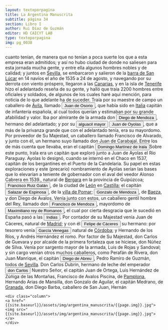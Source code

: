 ```yaml
---
layout: textoporpagina
title: La Argentina Manuscrita
subtitle: página 34
section: Libro I
author: Rui Díaz de Guzmán
editor: HD CAICYT LAB
type: textoporpagina
img: pg_0038
---
```


<div class="row">
    <div class="column">
cuanto tenían, de manera que no tenían a poca suerte los que a esta empresa eran admitidos; y así no hubo ciudad de donde no saliesen para esta jornada mucha gente, y entre ella algunos hombres nobles y de calidad; y juntos en <a href="https://recogito.pelagios.org/document/wzqxhk0h3vpikm/part/1/edit#972cb258-99c0-459c-894c-4ed576ce0ffd" target="_blank">Sevilla</a>, se embarcaron y salieron de la <a href="https://recogito.pelagios.org/document/wzqxhk0h3vpikm/part/1/edit#9b1299e7-135a-4bb6-bd63-118ff936d088" target="_blank">barra de San Lúcar</a> en 14 navíos el año de 1535 a 24 de agosto, y navegando por su derrota con viento próspero, llegaron a las <a href="https://recogito.pelagios.org/document/wzqxhk0h3vpikm/part/1/edit#9e7d92a2-3906-431a-b7c9-eb9266cfddac" target="_blank">Canarias</a>, y en la isla de <a href="https://recogito.pelagios.org/document/wzqxhk0h3vpikm/part/1/edit#129ce37f-9154-4aa5-a6bc-03a0a1434528" target="_blank">Tenerife</a> hizo el adelantado reseña de su gente, y halló que traía 2200 hombres entre oficiales y soldados, de algunos de los cuales haré aquí mención, para noticia de lo que adelante ha de suceder. Traía por su maestre de campo un caballero de <a href="https://recogito.pelagios.org/document/wzqxhk0h3vpikm/part/1/edit#1465cfec-6adc-4580-8cf8-e1674b77504a" target="_blank">Ávila</a>, llamado <button class="balloon" data-balloon-pos="up" data-balloon-length="large" data-balloon="Juan de Osorio (1511-1536), capitán de la expedición de Pedro de Mendoza. Cuando la armada llegó a la región de Río de Janeiro, fue acusado de intentar un motín contra el adelantado y ejecutado por su orden en el acto junto a otros supuestos conjurados. Esto repercutió muy negativamente entre gran parte de los hombres de la armada, quienes consideraban a Osorio un hombre valiente y respetable. Las extrañas circuntancias de su acusación y muerte fueron consideradas luego como un presagio (cuando no la causa directa) de las dificutades de la conquista en el Río de la Plata. De ello se hicieron eco Gonzalo de Oviedo en su Historia General y Natural de las Indias (Libro XXIII, Capítulo VIII) y Martín del Barco Centenera en su Argentina.">Juan de Osorio</button>, que había sido en <a href="https://recogito.pelagios.org/document/wzqxhk0h3vpikm/part/1/edit#1fd4b447-09b2-4ae8-80e6-322dda566d6b" target="_blank">Italia</a> capitán de infantería española, al cual todos querían y estimaban por su grande afabilidad y valor. Iba por almirante de la armada don <button class="balloon" data-balloon-pos="up" data-balloon-length="large" data-balloon="Diego de Mendoza, hermano de Pedro. Murió en un enfrentamiento con nativos cerca de Buenos Aires, el día de Corpus Christi de 1536.">Diego de Mendoza</button>, hermano del adelantado; y por su <button class="balloon" data-balloon-pos="up" data-balloon-length="large" data-balloon="En este caso, Juan de Ayolas.">alguacil mayor</button> <button class="balloon" data-balloon-pos="up" data-balloon-length="large" data-balloon="Refiere a Juan de Ayolas (Briviesca de la Bureba, Corona de Castilla, 1493 o ¿ca. 1510? – Candelaria del Chaco Boreal, gobernación del Río de la Plata y del Paraguay, 1538) era un explorador español que fuera vecino fundador de la primera Buenos Aires, acompañando al adelantado Pedro de Mendoza, y que nominalmente fuera nombrado como teniente de gobernador general de Asunción en 1537, para convertirse al poco tiempo y en forma igualmente nominal en gobernador del Río de la Plata y del Paraguay pero nunca ejercería como tal por estar en plena exploración.">Juan de Oyolas</button>, que a más de la privanza grande que con el adelantado tenía, era su mayordomo. Por proveedor de Su Majestad, un caballero llamado Francisco de Alvarado, y junto con él, un hermano suyo llamado don Juan de Carabajal. Entre los de más cuenta que llevaba, eran el capitán <button class="balloon" data-balloon-pos="up" data-balloon-length="large" data-balloon="Domingo Martínez de Irala (Vergara de la Hermandad de Guipúzcoa, Corona de Castilla, 1509 - Asunción del Paraguay, Virreinato del Perú, 3 de octubre de 1556) fue un conquistador, explorador y colonizador español que como lugarteniente de Juan de Ayolas quien lo nombrara interinamente hasta que regresara como teniente de gobernador de La Candelaria en 1537, luego lo sería de hecho, y posteriormente elegido por el pueblo según real cédula, como teniente de gobernador general de Asunción.Ocupó tres veces el cargo de gobernador interino del Río de la Plata y del Paraguay, en los períodos de 1539 a 1542, de 1544 hasta 1548 y por último desde 1549. El emperador Carlos V lo nombraría definitivamente como titular en el cargo gubernamental en el año 1555, que lo ostentaría hasta su fallecimiento.En 1543 fundó en el Chaco Boreal el Puerto de los Reyes, a orillas del río Paraguay y del pantano de los Jarayes, sobre las costas de la laguna La Gaiba.">Domingo Martínez de Irala</button><note target="recogito-b193802f-4bcf-4846-9a14-2f21c31493f6" resp="mjgandini">Sobre este punto, Irala era un capitán que exploró junto a Juan de Ayolas el Río Paraguay. Ayolas lo designó, cuando se internó en el Chaco en 1537, capitán de los bergantines en el Puerto de la Candelaria. Su papel en estas exploraciones y este (precario) nombramiento de Ayolas serían las bases que lo elevarían a teniente de gobernador con el aval del veedor Alonso Cabrera en 1539.</note>, natural de <a href="https://recogito.pelagios.org/document/wzqxhk0h3vpikm/part/1/edit#42365c32-61e3-43b5-bfda-d230ee6455bf" target="_blank">Bergara</a> en la provincia de Guipúzcoa; <button class="balloon" data-balloon-pos="up" data-balloon-length="large" data-balloon="Francisco Ruiz Galán, capitán de la armada de Pedro de Mendoza y uno de sus más cercanos colaboradores. Fue nombrado por el adelantado como gobernador del puerto de Buenos Aires. Galán fue así una importatante figura política de la región rioplatense, al punto de disputarle a Domingo de Irala la dirección de la provincia entre 1537 y 1539. Tras ello se pierden sus huellas documentales, por lo que se lo presume muerto antes de 1542.">Francisco Ruiz Galán</button>, de la ciudad de <a href="https://recogito.pelagios.org/document/wzqxhk0h3vpikm/part/1/edit#678bb0f8-c2dc-44a9-b8c9-7e24c530bc3b" target="_blank">León</a> en <a href="https://recogito.pelagios.org/document/wzqxhk0h3vpikm/part/1/edit#afbfcb21-dece-4c74-9314-a9782e3f3725" target="_blank">Castilla</a>; el capitán <button class="balloon" data-balloon-pos="up" data-balloon-length="large" data-balloon="Juan de Salazar y Espinoza (1508-1560) fue una de las figuras políticas más importantes de la temprana colonización del Río de la Plata. Fue un capitán de Pedro de Mendoza a quien el Adelantado le encargó la importante   misión de seguir la huella de Juan de Ayolas río arriba. En 1537 fundó un fuerte en la confluencia de los ríos Paraguay y Pilcomayo, con el acuerdo de los guaraníes carios de la región. De hecho, Salazar fue uno de los primeros capitanes en emparentase con los caciques carios y se constituyó en uno de los negociadores españoles más eficaces y respectados entre ellos. Juan de Salazar aceptó a Domingo de Irala como teniente de gobernador en 1539, aunque después pareció alinearse más bien con el adelantado Álvar Núñez Cabeza de Vaca. De hecho, fue nombrado por este último como su teniente de gobernador una vez encarcelado por la facción de Domingo de Irala. Esto le valió se expulsado de la provincia con Cabeza de Vaca en 1545. En 1550 volvió a embarcarse hacia el Río de la Plata con el cargo de regidor en la armada de Juan de Sanabria. Recién llegaría a Asunción en 1555, donde fue reconocido como Regidor y Tesorero después de reconocer a Irala como gobernador, de acuerdo al nombramiento regio que había recibido.">Salazar de Espinosa</button>, de la <a href="https://recogito.pelagios.org/document/wzqxhk0h3vpikm/part/1/edit#c5397d01-f44b-44d1-a00f-bcf67af8d646" target="_blank">villa de Pomar</a>; <button class="balloon" data-balloon-pos="up" data-balloon-length="large" data-balloon="Gonzalo de Mendoza (m. 1558) fue un destacado capitán de la armada de Pedro de Mendoza y luego de la conqusita del Río de la Plata y Paraguay. Realizó varios viajes desde le puerto de Buenos Aires a la costa de Brasil con la intención de obtener bastimentos y trajo consigo varios náufragos y lenguas instalados en el Brasil. Ya en el Paraguay, fue uno de los primeros capitanes españoles en emparentarse con los caciques carios de las cercanías de Asunción. Ocupó importantes cargos políticos y militares bajo los gobiernos de Domingo de Irala y Álvar Núñez Cabeza de Vaca, actuando como teniente de gobernador y como gobernador interino. Bibliografía: Lafuente Machain, Ricardo, Conquistadores del Río de la Plata, Buenos Aires, Amorrurtu, 1937.">Gonzalo de Mendoza</button>, de <a href="https://recogito.pelagios.org/document/wzqxhk0h3vpikm/part/1/edit#98fd3054-6ab6-4943-8165-d7ab291845d3" target="_blank">Baeza</a>, y don Diego de Avalos. Venía junto con estos, un caballero gentil hombre del Rey, llamado don <button class="balloon" data-balloon-pos="up" data-balloon-length="large" data-balloon="Don Francisco de Mendoza (n. 1515-1547), capitán de la caballería. Sus actuaciones incluyen haber mediado entre Domingo de Irala y Ruiz Galán en 1537 y 1539, participado en la represión del levantamiento de cacique guarambarense Aracaré y ser parte de la facción de Domingo de Irala contra la de Cabeza de Vaca en 1545. De hecho, sirvió como teniente de gobernador bajo su administración cuando Irala condujo una entrada al Chaco en 1547. En esta circunstancia, los partidarios de Cabeza de Vaca recusaron su nombramiento y tras haber instaurado a Diego de Abreu como gobernador, ejecutaron a Mendoza.">Francisco de Mendoza</button>, mayordomo de <button class="balloon" data-balloon-pos="up" data-balloon-length="large" data-balloon="Maximiliano I de Habsburgo (1459-1519), Archiduque de Austria, rey de Romanos y emperador electo del Sacro Imperio Romano Germánico (1508-1519).">Maximiliano rey de Romanos</button>, el cual por cierta desgracia que le sucedió en España pasó a las <button class="balloon" data-balloon-pos="up" data-balloon-length="large" data-balloon="Las Indias Occidentales, una forma muy extendida de denominar a América en todo el período colonial.">Indias</button>. Por contador de su Majestad venía Juan de Cáceres, natural de <a href="https://recogito.pelagios.org/document/wzqxhk0h3vpikm/part/1/edit#fa4bd892-39c7-49d9-a636-0feb8abd04ca" target="_blank">Madrid</a>; y con él <button class="balloon" data-balloon-pos="up" data-balloon-length="large" data-balloon="Felipe de Cáceres cumplió funciones como contador y tesorero en la armada de Pedro de Mendoza y luego, en la conquista del Río de la Plata. Uno de los líderes de la facción contraria Cabeza de Vaca, estuvo implicado en todas las maniobras que condujeron a su destitución, prisión y destierro.">Felipe de Cáceres</button> su hermano: por tesorero venía <button class="balloon" data-balloon-pos="up" data-balloon-length="large" data-balloon="Garci Venegas (c. 1541-) Expedicionario con Pedro de Mendoza, capitán del puerto de Buena Esperanza y luego prestó varios servicios en Asunción bajo las órdenes de Domingo de Irala, de quien recibió el cargo de Regidor de su Cabildo. Este le encargó que saliera al encuentro de las balsas que Cabeza de Vaca había enviado por el Paraná cuando realizó su entrada en la región. Cabeza de Vaca lo encarceló por ejercer el cargo de tesorero sin nombramiento real en 1543. Participó activamente en el derrocamiento del segundo adelantado y lo acompañó a España para seguir los procesos en su contra. Murió allí poco después.">García Venegas</button> natural de <a href="https://recogito.pelagios.org/document/wzqxhk0h3vpikm/part/1/edit#4766e6af-b820-437a-89da-3ee4b7bde3d0" target="_blank">Córdoba</a>; y Hernando de los Ríos, y Andrés Hernández el romo. Por factor de Su Majestad, don Carlos de Guevara y por alcaide de la primera fortaleza que se hiciese, don Núñez de Silva. Venía por sargento mayor de la armada, Luis de Rojas y Sandoval; y sin cargo venían otros muchos caballeros, como Perafán de Rivera, don Juan Manrique, el capitán <button class="balloon" data-balloon-pos="up" data-balloon-length="large" data-balloon="Diego de Abreu (m. 1549). Expedicionario que entró al Río de la Plata con Pedro de Mendoza. Durante los conflictos entre las facciones de Cabeza de Vaca y Domingo de Irala tomó partida por la del gobernador, al punto que en 1547, fue nombrado él mismo gobernador interino por los vecinos leales al segundo adelantado aprovechando la partida de Domingo de Irala de la ciudad de Asunción. Finalmente este se impondría y Abreu fue ajusticiado en 1549.">Diego de Abreu</button>, Pedro Ramiro de Guzmán, todos de <a href="https://recogito.pelagios.org/document/wzqxhk0h3vpikm/part/1/edit#22600c9b-6d82-4bb5-ae23-1ee7da5c71ec" target="_blank">Sevilla</a>. Don Carlos Dubrin, hermano de leche del emperador <button class="balloon" data-balloon-pos="up" data-balloon-length="large" data-balloon="Carlos I de España, V de Alemania (1500-1558) fue rey de España entre 1516 y 1558 y Emperador de Alemancia entre 1520-1558. Heredó y consolidó un amplio conjunto territorial dinástico que incluía territorios en España, Italia, los Países Bajos y Alemania.">don Carlos</button> Nuestro Señor, el capitán Juan de Ortega, Luis Hernández de Zúñiga de las Montañas, Francisco de Avalos Piscina, de <a href="https://recogito.pelagios.org/document/wzqxhk0h3vpikm/part/1/edit#5e004611-3f41-4738-b7c8-a1f2d97f2de9" target="_blank">Pamplona</a>, Hernando Arias de Mansilla, don Gonzalo de Aguilar, el capitán Medrano, de <a href="https://recogito.pelagios.org/document/wzqxhk0h3vpikm/part/1/edit#f6723a94-cb3b-4e18-94a9-3d1b09d778d3" target="_blank">Granada</a>, don Diego Barba, caballero de San Juan, Hernán     </div>

    <div class="column">
    <a href="{{site.baseurl}}/assets/img/argentina_manuscrita/{{page.img}}.jpg"><img src="{{site.baseurl}}/assets/img/argentina_manuscrita/{{page.img}}.jpg"></a>
    </div>
</div>